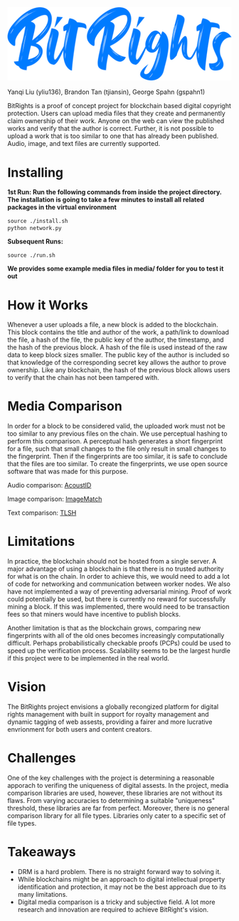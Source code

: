 ![LOGO](./static/logo.png)

Yanqi Liu (yliu136), Brandon Tan (tjiansin), George Spahn (gspahn1)

BitRights is a proof of concept project for blockchain based digital copyright protection. Users can upload media files that they create and permanently claim ownership of their work. Anyone on the web can view the published works and verify that the author is correct. Further, it is not possible to upload a work that is too similar to one that has already been published. Audio, image, and text files are currently supported.

# Installing
**1st Run: Run the following commands from inside the project directory. The installation is going to take a few minutes to install all related packages in the virtual environment** 
```
source ./install.sh
python network.py
```
**Subsequent Runs:**
```
source ./run.sh
```
**We provides some example media files in media/ folder for you to test it out**

# How it Works
Whenever a user uploads a file, a new block is added to the blockchain. This block contains the title and author of the work, a path/link to download the file, a hash of the file, the public key of the author, the timestamp, and the hash of the previous block. A hash of the file is used instead of the raw data to keep block sizes smaller. The public key of the author is included so that knowledge of the corresponding secret key allows the author to prove ownership. Like any blockchain, the hash of the previous block allows users to verify that the chain has not been tampered with.

# Media Comparison
In order for a block to be considered valid, the uploaded work must not be too similar to any previous files on the chain. We use perceptual hashing to perform this comparison. A perceptual hash generates a short fingerprint for a file, such that small changes to the file only result in small changes to the fingerprint. Then if the fingerprints are too similar, it is safe to conclude that the files are too similar. To create the fingerprints, we use open source software that was made for this purpose. 

Audio comparison: [AcoustID](https://acoustid.org/)

Image comparison: [ImageMatch](https://github.com/EdjoLabs/image-match)

Text comparison: [TLSH](https://github.com/trendmicro/tlsh)

# Limitations
In practice, the blockchain should not be hosted from a single server. A major advantage of using a blockchain is that there is no trusted authority for what is on the chain. In order to achieve this, we would need to add a lot of code for networking and communication between worker nodes. We also have not implemented a way of preventing adversarial mining. Proof of work could potentially be used, but there is currently no reward for successfully mining a block. If this was implemented, there would need to be transaction fees so that miners would have incentive to publish blocks.

Another limitation is that as the blockchain grows, comparing new fingerprints with all of the old ones becomes increasingly computationally difficult. Perhaps probabilistically checkable proofs (PCPs) could be used to speed up the verification process. Scalability seems to be the largest hurdle if this project were to be implemented in the real world.

# Vision
The BitRights project envisions a globally recongized platform for digital rights management with built in support for royalty management and dynamic tagging of web assests, providing a fairer and more lucrative envrionment for both users and content creators. 

# Challenges
One of the key challenges with the project is determining a reasonable apporach to verifing the uniqueness of digital assests. In the project, media comparison libraries are used, however, these libraries are not without its flaws. From varying accuracies to determining a suitable "uniqueness" threshold, these libraries are far from perfect. Moreover, there is no general comparison library for all file types. Libraries only cater to a specific set of file types.

# Takeaways
- DRM is a hard problem. There is no straight forward way to solving it.
- While blockchains might be an approach to digital intellectual property identification and protection, it may not be the best approach due to its many limitations.
- Digital media comparison is a tricky and subjective field. A lot more research and innovation are required to achieve BitRight's vision.
